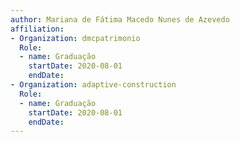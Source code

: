 ```yaml
---
author: Mariana de Fátima Macedo Nunes de Azevedo
affiliation:
- Organization: dmcpatrimonio
  Role:
  - name: Graduação
    startDate: 2020-08-01
    endDate: 
- Organization: adaptive-construction
  Role:
  - name: Graduação
    startDate: 2020-08-01
    endDate: 
---
```




